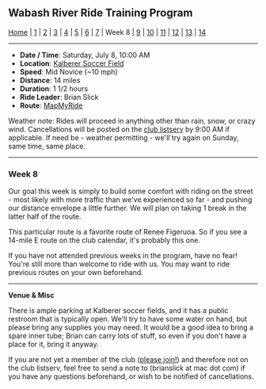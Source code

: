 ## Wabash River Ride Training Program

[Home](../README.md) | [1](wrrtp_week1.md) | [2](wrrtp_week2.md) | [3](wrrtp_week3.md) | [4](wrrtp_week4.md) | [5](wrrtp_week5.md) | [6](wrrtp_week6.md) | [7](wrrtp_week7.md) | Week 8 | [9](wrrtp_week9.md) | [10](wrrtp_week10.md) | [11](wrrtp_week11.md) | [12](wrrtp_week12.md) | [13](wrrtp_week13.md) | [14](wrrtp_week14.md)

----

* **Date / Time**: Saturday, July 8, 10:00 AM
* **Location**: [Kalberer Soccer Field](https://mapsengine.google.com/map/edit?mid=zV7CIYfA0Jks.k1UqM1eQ3X4s)
* **Speed**: Mid Novice (~10 mph)
* **Distance**: 14 miles
* **Duration**: 1 1/2 hours
* **Ride Leader**: Brian Slick
* **Route**: [MapMyRide](https://www.mapmyride.com/routes/view/1516435279)

Weather note: Rides will proceed in anything other than rain, snow, or crazy wind. Cancellations will be posted on the [club listserv](http://wrcc-in.org/wp/?page_id=89) by 9:00 AM if applicable. If need be - weather permitting - we'll try again on Sunday, same time, same place.

----

### Week 8

Our goal this week is simply to build some comfort with riding on the street -  most likely with more traffic than we've experienced so far - and pushing our distance envelope a little further.  We will plan on taking 1 break in the latter half of the route.

This particular route is a favorite route of Renee Figeruoa. So if you see a 14-mile E route on the club calendar, it's probably this one.

If you have not attended previous weeks in the program, have no fear! You're still more than welcome to ride with us. You may want to ride previous routes on your own beforehand.

----

**Venue & Misc**

There is ample parking at Kalberer soccer fields, and it has a public restroom that is typically open. We'll try to have some water on hand, but please bring any supplies you may need. It would be a good idea to bring a spare inner tube; Brian can carry lots of stuff, so even if you don't have a place for it, bring it anyway.

If you are not yet a member of the club ([please join!](http://wrcc-in.org/wp/?page_id=85)) and therefore not on the club listserv, feel free to send a note to (brianslick at mac dot com) if you have any questions beforehand, or wish to be notified of cancellations.
